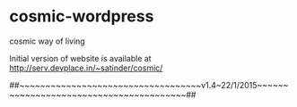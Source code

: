 cosmic-wordpress
================

cosmic way of living


Initial version of website is available at http://serv.devplace.in/~satinder/cosmic/

##~~~~~~~~~~~~~~~~~~~~~~~~~~~~~~~~~~~v1.4~22/1/2015~~~~~~~~~~~~~~~~~~~~~~~~~~~~~~~~~~~~~~~~##
